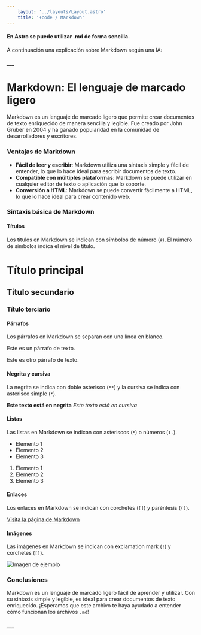 ```yaml
---
    layout: '../layouts/Layout.astro'
    title: '+code / Markdown'
---
```


#### En Astro se puede utilizar .md de forma sencilla. 

A continuación una explicación sobre Markdown según una IA:

##### ___

**Markdown: El lenguaje de marcado ligero**
=====================================================

Markdown es un lenguaje de marcado ligero que permite crear documentos de texto enriquecido de manera sencilla y legible. Fue creado por John Gruber en 2004 y ha ganado popularidad en la comunidad de desarrolladores y escritores.

### Ventajas de Markdown

* **Fácil de leer y escribir**: Markdown utiliza una sintaxis simple y fácil de entender, lo que lo hace ideal para escribir documentos de texto.
* **Compatible con múltiples plataformas**: Markdown se puede utilizar en cualquier editor de texto o aplicación que lo soporte.
* **Conversión a HTML**: Markdown se puede convertir fácilmente a HTML, lo que lo hace ideal para crear contenido web.

### Sintaxis básica de Markdown

#### Títulos

Los títulos en Markdown se indican con símbolos de número (`#`). El número de símbolos indica el nivel de título.

# Título principal
## Título secundario
### Título terciario

#### Párrafos

Los párrafos en Markdown se separan con una línea en blanco.

Este es un párrafo de texto.

Este es otro párrafo de texto.

#### Negrita y cursiva

La negrita se indica con doble asterisco (`**`) y la cursiva se indica con asterisco simple (`*`).

**Este texto está en negrita**
*Este texto está en cursiva*

#### Listas

Las listas en Markdown se indican con asteriscos (`*`) o números (`1.`).

* Elemento 1
* Elemento 2
* Elemento 3

1. Elemento 1
2. Elemento 2
3. Elemento 3

#### Enlaces

Los enlaces en Markdown se indican con corchetes (`[]`) y paréntesis (`()`).

[Visita la página de Markdown](https://www.markdownguide.org/)

#### Imágenes

Las imágenes en Markdown se indican con exclamation mark (`!`) y corchetes (`[]`).

![Imagen de ejemplo](https://images.unsplash.com/photo-1505909182942-e2f09aee3e89?q=80&w=800&auto=format&fit=crop&ixlib=rb-4.0.3&ixid=M3wxMjA3fDB8MHxwaG90by1wYWdlfHx8fGVufDB8fHx8fA%3D%3D)

### Conclusiones

Markdown es un lenguaje de marcado ligero fácil de aprender y utilizar. Con su sintaxis simple y legible, es ideal para crear documentos de texto enriquecido. 
¡Esperamos que este archivo te haya ayudado a entender cómo funcionan los archivos `.md`!

##### ___
